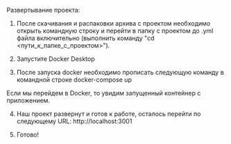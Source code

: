 Развертывание проекта:
1. После скачивания и распаковки архива с проектом необходимо открыть командную строку и перейти
   в папку с проектом до .yml файла включительно (выполнить команду "cd <пути_к_папке_с_проектом>").

2. Запустите Docker Desktop 
 
3. После запуска docker необходимо прописать следующую команду в командной строке docker-compose up

Если мы перейдем в Docker, то увидим запущенный контейнер с приложением.

4. Наш проект развернут и готов к работе, осталось перейти по следующему URL: http://localhost:3001
 
5. Готово!

